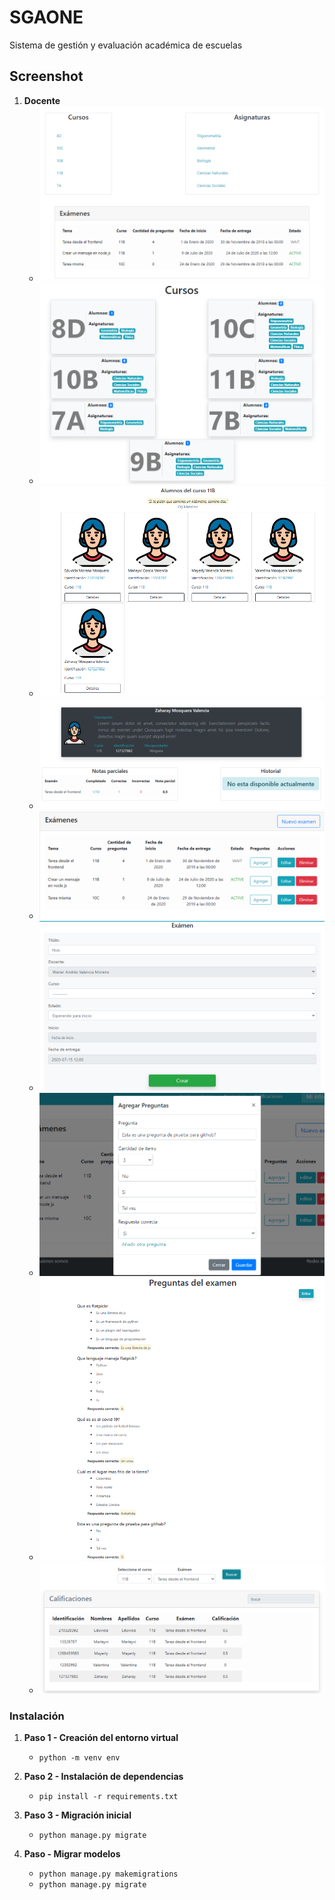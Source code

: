 # SGAONE
Sistema de gestión y evaluación académica de escuelas

## Screenshot
1.  **Docente**
      - ![Inicio](/SGA-ONE%20DOCENTE/home.PNG)
      - ![Inicio](/SGA-ONE%20DOCENTE/course.PNG)
      - ![Inicio](/SGA-ONE%20DOCENTE/course11B.PNG)
      - ![Inicio](/SGA-ONE%20DOCENTE/student.PNG)
      - ![Inicio](/SGA-ONE%20DOCENTE/assignment.PNG)
      - ![Inicio](/SGA-ONE%20DOCENTE/assignmentCreate.PNG)
      - ![Inicio](/SGA-ONE%20DOCENTE/addQuestion.PNG)
      - ![Inicio](/SGA-ONE%20DOCENTE/detailAssignment.PNG)
      - ![Inicio](/SGA-ONE%20DOCENTE/graded.PNG)

### Instalación

1. **Paso 1 - Creación del entorno virtual**
      - `python -m venv env`
      
2. **Paso 2 - Instalación de dependencias**
      - `pip install -r requirements.txt`
      
3. **Paso 3 - Migración inicial**
      - `python manage.py migrate`
      
4. **Paso - Migrar modelos**
      - `python manage.py makemigrations`
      - `python manage.py migrate`
      

